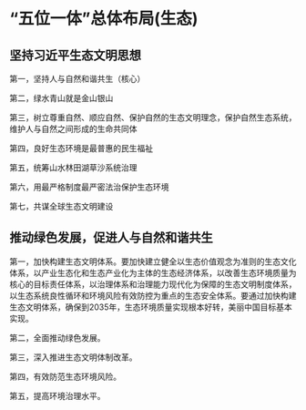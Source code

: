 # “五位一体”总体布局(生态)

## 坚持习近平生态文明思想 

第一，坚持人与自然和谐共生（核心）

第二，绿水青山就是金山银山

第三，树立尊重自然、顺应自然、保护自然的生态文明理念，保护自然生态系统，维护人与自然之间形成的生命共同体

第四，良好生态环境是最普惠的民生福祉

第五，统筹山水林田湖草沙系统治理

第六，用最严格制度最严密法治保护生态环境

第七，共谋全球生态文明建设

## 推动绿色发展，促进人与自然和谐共生

第一，加快构建生态文明体系。要加快建立健全以生态价值观念为准则的生态文化体系，以产业生态化和生态产业化为主体的生态经济体系，以改善生态环境质量为核心的目标责任体系，以治理体系和治理能力现代化为保障的生态文明制度体系，以生态系统良性循环和环境风险有效防控为重点的生态安全体系。要通过加快构建生态文明体系，确保到2035年，生态环境质量实现根本好转，美丽中国目标基本实现。

第二，全面推动绿色发展。

第三，深入推进生态文明体制改革。

第四，有效防范生态环境风险。

第五，提高环境治理水平。